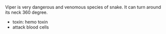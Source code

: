 Viper is very dangerous and venomous species of snake. It can turn around its neck 360 degree.

* toxin: hemo toxin
* attack blood cells